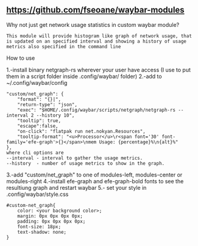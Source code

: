https://github.com/fseoane/waybar-modules
----------------------------------------------------------------
Why not just get network usage statistics in custom waybar module?

    This module will provide histogram like graph of network usage, that is updated on an specified interval and showing a history of usage metrics also specified in the command line


How to use

1.-install binary netgraph-rs wherever your user have access (I use to put them in a script folder inside .config/waybar/ folder)
2.-add to ~/.config/waybar/config

    "custom/net_graph": {
        "format": "{}|",
        "return-type": "json",
        "exec": "$HOME/.config/waybar/scripts/netgraph/netgraph-rs --interval 2 --history 10",
        "tooltip": true,
        "escape":false,
        "on-click": "flatpak run net.nokyan.Resources",
        "tooltip-format": "<u>Processor</u>\r<span font='30' font-family='efe-graph'>{}</span>\nmem Usage: {percentage}%\n{alt}%"
    },
    where cli options are
    --interval - interval to gather the usage metrics.
    --history  - number of usage metrics to show in the graph.

3.-add "custom/net_graph" to one of modules-left, modules-center or modules-right
4.-install efe-graph and efe-graph-bold fonts to see the resultiung graph and restart waybar
5.- set your style in .config/waybar/style.css

    #custom-net_graph{
        color: <your background color>;
        margin: 0px 0px 0px 0px;
        padding: 0px 0px 0px 0px;
        font-size: 18px;
        text-shadow: none;
    }